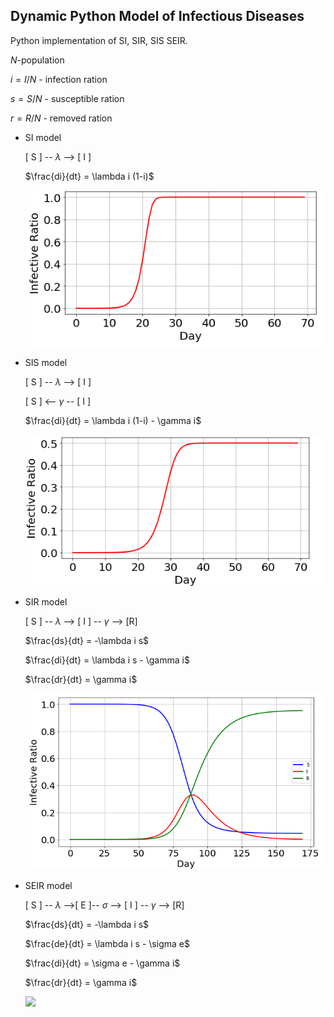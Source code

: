 ## Dynamic Python Model of Infectious Diseases

Python implementation of SI, SIR, SIS SEIR.

$N$-population

$i=I/N$ - infection ration

$s=S/N$ - susceptible ration

$r=R/N$ - removed ration

+ SI model
  
  [ S ] -- $\lambda$ --> [ I ]

  $\frac{di}{dt} = \lambda i (1-i)$
  
  ![](results/SI.png)

+ SIS model
  
  [ S ] -- $\lambda$ --> [ I ]

  [ S ] <-- $\gamma$ -- [ I ]

  $\frac{di}{dt} = \lambda i (1-i) - \gamma i$
  
  ![](results/SIS.png)

+ SIR model

  [ S ] -- $\lambda$ --> [ I ] -- $\gamma$ --> [R]

  $\frac{ds}{dt} = -\lambda i s$

  $\frac{di}{dt} = \lambda i s - \gamma i$
  
  $\frac{dr}{dt} = \gamma i$

  ![](results/SIR.png)

+ SEIR model

  [ S ] -- $\lambda$ -->[ E ]-- $\sigma$ --> [ I ] -- $\gamma$ --> [R]

  $\frac{ds}{dt} = -\lambda i s$

  $\frac{de}{dt} = \lambda i s - \sigma e$

  $\frac{di}{dt} = \sigma e - \gamma i$
  
  $\frac{dr}{dt} = \gamma i$

  ![](results/SEIR.png)
